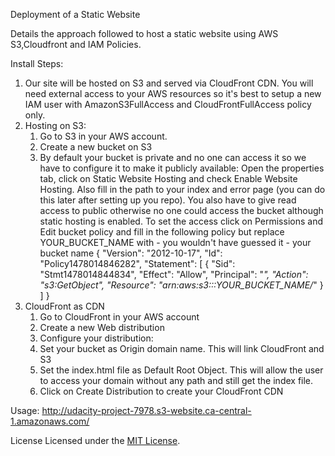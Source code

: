 Deployment of a  Static Website

Details the approach followed to host a static website using AWS S3,Cloudfront and IAM Policies.


Install Steps:

1. Our site will be hosted on S3 and served via CloudFront CDN. You will need external access to your AWS resources so it's best to setup a new IAM user with AmazonS3FullAccess and CloudFrontFullAccess policy only.
2. Hosting on S3:
	1. Go to S3 in your AWS account.
	2. Create a new bucket on S3
	3. By default your bucket is private and no one can access it so we have to configure it to make it publicly available:
	   Open the properties tab, click on Static Website Hosting and check Enable Website Hosting. Also fill in the path to your index and error page (you can do this later after setting up you repo).
			You also have to give read access to public otherwise no one could access the bucket although static hosting is enabled. To set the access click on Permissions and Edit bucket policy and fill in the following policy but replace YOUR_BUCKET_NAME with - you wouldn't have guessed it - your bucket name
				{
					"Version": "2012-10-17",
					"Id": "Policy1478014846282",
					"Statement": [
						{
							"Sid": "Stmt1478014844834",
							"Effect": "Allow",
							"Principal": "*",
							"Action": "s3:GetObject",
							"Resource": "arn:aws:s3:::YOUR_BUCKET_NAME/*"
						}
					]
				}
3. CloudFront as CDN
	1. Go to CloudFront in your AWS account
	2. Create a new Web distribution
	3. Configure your distribution:
	4. Set your bucket as Origin domain name. This will link CloudFront and S3
	5. Set the index.html file as Default Root Object. This will allow the user to access your domain without any path and still get the index file.
	6. Click on Create Distribution to create your CloudFront CDN


Usage:
http://udacity-project-7978.s3-website.ca-central-1.amazonaws.com/


License
Licensed under the [MIT License](LICENSE).